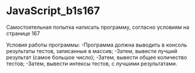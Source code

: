 # JavaScript_b1s167
Самостоятельная попытка написать программу, согласно условиям на странице 167

Условия работы программы:
-Программа должна выводить в консоль результаты тестов, записанные в массив;
-Затем, вывести лучший результат (самое большое число);
-Затем, вывести общее количество тестов;
-Затем, вывести интексы тестов, с лучшими результатами.
